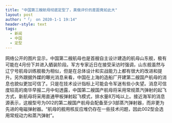 ```yaml
---
title: "中国第三艘航母彻底定型了，美俄评价的差距竟如此大"
layout: post
author: "「」 on 2020-1-1 19:14"
header-style: text
tags:
  - 新闻
  - 中国
  - 定型
---
```


 
<!--加载伯招聘的帖子--> 网络公开的图片显示，中国第二艘航母也是首艘自主设计建造的航母山东舰，极有可能在4月份下并进入舾装阶段。军方专家近日在接受采访时强调，山东舰虽然与辽宁号航母训练舰极为相似，但是在总体设计和实战能力上都有很大的改进和提升。另外跟据外媒的曝光消息来看，中国在上海的造船厂开建第二艘国产航母的消息也貌似更加可信了。只是在技术设计指标上可能会令军迷有些小失望。消息可信度较高的南华早报二月中旬透露，中国第二艘国产航母将采用常规蒸汽弹射的起飞方式，新航母将采用直通甲板弹射起飞模式，排水量8万吨以上。接近海军的消息源表示，这艘型号为002的第二艘国产航母会配备至少3部蒸汽弹射器，而非更为先进的电磁弹射器。“航母的舰用核反应堆仍存在一些技术问题，因此002型会选用常规动力和蒸汽弹射”。
 
 

